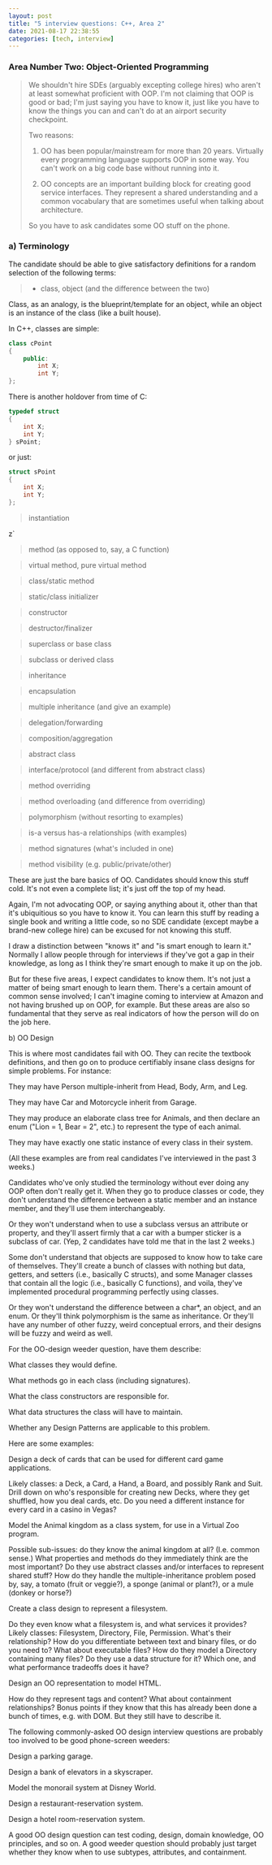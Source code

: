 ```yaml
---
layout: post
title: "5 interview questions: C++, Area 2"
date: 2021-08-17 22:38:55
categories: [tech, interview]
---
```

<!--break-->
### Area Number Two: Object-Oriented Programming

> We shouldn't hire SDEs (arguably excepting college hires) who aren't at least somewhat proficient with OOP. I'm not claiming that OOP is good or bad; I'm just saying you have to know it, just like you have to know the things you can and can't do at an airport security checkpoint.
>
> Two reasons:
>
> 1) OO has been popular/mainstream for more than 20 years. Virtually every programming language supports OOP in some way. You can't work on a big code base without running into it.
>
> 2) OO concepts are an important building block for creating good service interfaces. They represent a shared understanding and a common vocabulary that are sometimes useful when talking about architecture.
> 
> So you have to ask candidates some OO stuff on the phone.

### a) Terminology

The candidate should be able to give satisfactory definitions for a random selection of the following terms:

> - class, object (and the difference between the two)

Class, as an analogy, is the blueprint/template for an object, while an object is an instance of the class (like a built house).

In C++, classes are simple: 

```c++
class cPoint
{
    public: 
        int X;
        int Y;
};
```

There is another holdover from time of C:

```c++
typedef struct
{
    int X;
    int Y;
} sPoint;
```
or just:

```c++
struct sPoint
{
    int X;
    int Y;
};
```

> instantiation

z`

> method (as opposed to, say, a C function)

> virtual method, pure virtual method

> class/static method

> static/class initializer

> constructor

> destructor/finalizer

> superclass or base class

> subclass or derived class

> inheritance

> encapsulation

> multiple inheritance (and give an example)

> delegation/forwarding

> composition/aggregation

> abstract class

> interface/protocol (and different from abstract class)

> method overriding

> method overloading (and difference from overriding)

> polymorphism (without resorting to examples)

> is-a versus has-a relationships (with examples)

> method signatures (what's included in one)

> method visibility (e.g. public/private/other)

These are just the bare basics of OO. Candidates should know this stuff cold. It's not even a complete list; it's just off the top of my head.

Again, I'm not advocating OOP, or saying anything about it, other than that it's ubiquitious so you have to know it. You can learn this stuff by reading a single book and writing a little code, so no SDE candidate (except maybe a brand-new college hire) can be excused for not knowing this stuff.

I draw a distinction between "knows it" and "is smart enough to learn it." Normally I allow people through for interviews if they've got a gap in their knowledge, as long as I think they're smart enough to make it up on the job.

But for these five areas, I expect candidates to know them. It's not just a matter of being smart enough to learn them. There's a certain amount of common sense involved; I can't imagine coming to interview at Amazon and not having brushed up on OOP, for example. But these areas are also so fundamental that they serve as real indicators of how the person will do on the job here.

b) OO Design

This is where most candidates fail with OO. They can recite the textbook definitions, and then go on to produce certifiably insane class designs for simple problems. For instance:

They may have Person multiple-inherit from Head, Body, Arm, and Leg.

They may have Car and Motorcycle inherit from Garage.

They may produce an elaborate class tree for Animals, and then declare an enum ("Lion = 1, Bear = 2", etc.) to represent the type of each animal.

They may have exactly one static instance of every class in their system.

(All these examples are from real candidates I've interviewed in the past 3 weeks.)

Candidates who've only studied the terminology without ever doing any OOP often don't really get it. When they go to produce classes or code, they don't understand the difference between a static member and an instance member, and they'll use them interchangeably.

Or they won't understand when to use a subclass versus an attribute or property, and they'll assert firmly that a car with a bumper sticker is a subclass of car. (Yep, 2 candidates have told me that in the last 2 weeks.)

Some don't understand that objects are supposed to know how to take care of themselves. They'll create a bunch of classes with nothing but data, getters, and setters (i.e., basically C structs), and some Manager classes that contain all the logic (i.e., basically C functions), and voila, they've implemented procedural programming perfectly using classes.

Or they won't understand the difference between a char*, an object, and an enum. Or they'll think polymorphism is the same as inheritance. Or they'll have any number of other fuzzy, weird conceptual errors, and their designs will be fuzzy and weird as well.

For the OO-design weeder question, have them describe:

What classes they would define.

What methods go in each class (including signatures).

What the class constructors are responsible for.

What data structures the class will have to maintain.

Whether any Design Patterns are applicable to this problem.

Here are some examples:

Design a deck of cards that can be used for different card game applications.

Likely classes: a Deck, a Card, a Hand, a Board, and possibly Rank and Suit. Drill down on who's responsible for creating new Decks, where they get shuffled, how you deal cards, etc. Do you need a different instance for every card in a casino in Vegas?

Model the Animal kingdom as a class system, for use in a Virtual Zoo program.

Possible sub-issues: do they know the animal kingdom at all? (I.e. common sense.) What properties and methods do they immediately think are the most important? Do they use abstract classes and/or interfaces to represent shared stuff? How do they handle the multiple-inheritance problem posed by, say, a tomato (fruit or veggie?), a sponge (animal or plant?), or a mule (donkey or horse?)

Create a class design to represent a filesystem.

Do they even know what a filesystem is, and what services it provides? Likely classes: Filesystem, Directory, File, Permission. What's their relationship? How do you differentiate between text and binary files, or do you need to? What about executable files? How do they model a Directory containing many files? Do they use a data structure for it? Which one, and what performance tradeoffs does it have?

Design an OO representation to model HTML.

How do they represent tags and content? What about containment relationships? Bonus points if they know that this has already been done a bunch of times, e.g. with DOM. But they still have to describe it.

The following commonly-asked OO design interview questions are probably too involved to be good phone-screen weeders:

Design a parking garage.

Design a bank of elevators in a skyscraper.

Model the monorail system at Disney World.

Design a restaurant-reservation system.

Design a hotel room-reservation system.

A good OO design question can test coding, design, domain knowledge, OO principles, and so on. A good weeder question should probably just target whether they know when to use subtypes, attributes, and containment.

